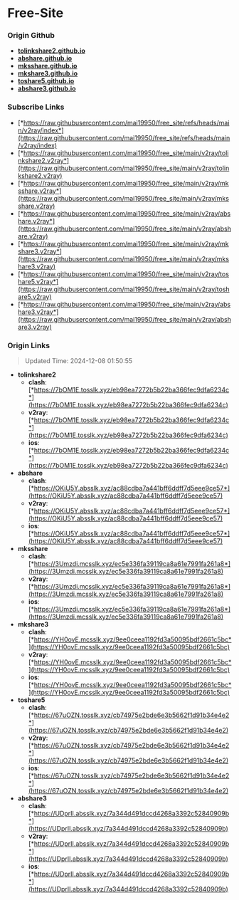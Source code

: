 # Free-Site

### Origin Github

- [**tolinkshare2.github.io**](https://github.com/tolinkshare2/tolinkshare2.github.io)
- [**abshare.github.io**](https://github.com/abshare/abshare.github.io)
- [**mksshare.github.io**](https://github.com/mksshare/mksshare.github.io)
- [**mkshare3.github.io**](https://github.com/mkshare3/mkshare3.github.io)
- [**toshare5.github.io**](https://github.com/toshare5/toshare5.github.io)
- [**abshare3.github.io**](https://github.com/abshare3/abshare3.github.io)

### Subscribe Links

- [*https://raw.githubusercontent.com/mai19950/free_site/refs/heads/main/v2ray/index*](https://raw.githubusercontent.com/mai19950/free_site/refs/heads/main/v2ray/index)
- [*https://raw.githubusercontent.com/mai19950/free_site/main/v2ray/tolinkshare2.v2ray*](https://raw.githubusercontent.com/mai19950/free_site/main/v2ray/tolinkshare2.v2ray)
- [*https://raw.githubusercontent.com/mai19950/free_site/main/v2ray/mksshare.v2ray*](https://raw.githubusercontent.com/mai19950/free_site/main/v2ray/mksshare.v2ray)
- [*https://raw.githubusercontent.com/mai19950/free_site/main/v2ray/abshare.v2ray*](https://raw.githubusercontent.com/mai19950/free_site/main/v2ray/abshare.v2ray)
- [*https://raw.githubusercontent.com/mai19950/free_site/main/v2ray/mkshare3.v2ray*](https://raw.githubusercontent.com/mai19950/free_site/main/v2ray/mkshare3.v2ray)
- [*https://raw.githubusercontent.com/mai19950/free_site/main/v2ray/toshare5.v2ray*](https://raw.githubusercontent.com/mai19950/free_site/main/v2ray/toshare5.v2ray)
- [*https://raw.githubusercontent.com/mai19950/free_site/main/v2ray/abshare3.v2ray*](https://raw.githubusercontent.com/mai19950/free_site/main/v2ray/abshare3.v2ray)

### Origin Links

> Updated Time: 2024-12-08 01:50:55

- **tolinkshare2**
  - **clash**: [*https://7bOM1E.tosslk.xyz/eb98ea7272b5b22ba366fec9dfa6234c*](https://7bOM1E.tosslk.xyz/eb98ea7272b5b22ba366fec9dfa6234c)
  - **v2ray**: [*https://7bOM1E.tosslk.xyz/eb98ea7272b5b22ba366fec9dfa6234c*](https://7bOM1E.tosslk.xyz/eb98ea7272b5b22ba366fec9dfa6234c)
  - **ios**: [*https://7bOM1E.tosslk.xyz/eb98ea7272b5b22ba366fec9dfa6234c*](https://7bOM1E.tosslk.xyz/eb98ea7272b5b22ba366fec9dfa6234c)
- **abshare**
  - **clash**: [*https://OKiU5Y.absslk.xyz/ac88cdba7a441bff6ddff7d5eee9ce57*](https://OKiU5Y.absslk.xyz/ac88cdba7a441bff6ddff7d5eee9ce57)
  - **v2ray**: [*https://OKiU5Y.absslk.xyz/ac88cdba7a441bff6ddff7d5eee9ce57*](https://OKiU5Y.absslk.xyz/ac88cdba7a441bff6ddff7d5eee9ce57)
  - **ios**: [*https://OKiU5Y.absslk.xyz/ac88cdba7a441bff6ddff7d5eee9ce57*](https://OKiU5Y.absslk.xyz/ac88cdba7a441bff6ddff7d5eee9ce57)
- **mksshare**
  - **clash**: [*https://3Umzdi.mcsslk.xyz/ec5e336fa39119ca8a61e7991fa261a8*](https://3Umzdi.mcsslk.xyz/ec5e336fa39119ca8a61e7991fa261a8)
  - **v2ray**: [*https://3Umzdi.mcsslk.xyz/ec5e336fa39119ca8a61e7991fa261a8*](https://3Umzdi.mcsslk.xyz/ec5e336fa39119ca8a61e7991fa261a8)
  - **ios**: [*https://3Umzdi.mcsslk.xyz/ec5e336fa39119ca8a61e7991fa261a8*](https://3Umzdi.mcsslk.xyz/ec5e336fa39119ca8a61e7991fa261a8)
- **mkshare3**
  - **clash**: [*https://YH0ovE.mcsslk.xyz/9ee0ceea1192fd3a50095bdf2661c5bc*](https://YH0ovE.mcsslk.xyz/9ee0ceea1192fd3a50095bdf2661c5bc)
  - **v2ray**: [*https://YH0ovE.mcsslk.xyz/9ee0ceea1192fd3a50095bdf2661c5bc*](https://YH0ovE.mcsslk.xyz/9ee0ceea1192fd3a50095bdf2661c5bc)
  - **ios**: [*https://YH0ovE.mcsslk.xyz/9ee0ceea1192fd3a50095bdf2661c5bc*](https://YH0ovE.mcsslk.xyz/9ee0ceea1192fd3a50095bdf2661c5bc)
- **toshare5**
  - **clash**: [*https://67uOZN.tosslk.xyz/cb74975e2bde6e3b5662f1d91b34e4e2*](https://67uOZN.tosslk.xyz/cb74975e2bde6e3b5662f1d91b34e4e2)
  - **v2ray**: [*https://67uOZN.tosslk.xyz/cb74975e2bde6e3b5662f1d91b34e4e2*](https://67uOZN.tosslk.xyz/cb74975e2bde6e3b5662f1d91b34e4e2)
  - **ios**: [*https://67uOZN.tosslk.xyz/cb74975e2bde6e3b5662f1d91b34e4e2*](https://67uOZN.tosslk.xyz/cb74975e2bde6e3b5662f1d91b34e4e2)
- **abshare3**
  - **clash**: [*https://UDprII.absslk.xyz/7a344d491dccd4268a3392c52840909b*](https://UDprII.absslk.xyz/7a344d491dccd4268a3392c52840909b)
  - **v2ray**: [*https://UDprII.absslk.xyz/7a344d491dccd4268a3392c52840909b*](https://UDprII.absslk.xyz/7a344d491dccd4268a3392c52840909b)
  - **ios**: [*https://UDprII.absslk.xyz/7a344d491dccd4268a3392c52840909b*](https://UDprII.absslk.xyz/7a344d491dccd4268a3392c52840909b)
